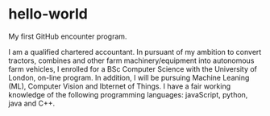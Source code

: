 # hello-world

My first GitHub encounter program.

I am a qualified chartered accountant. In pursuant of my ambition to convert tractors, combines and other farm machinery/equipment into autonomous farm vehicles, I enrolled for a BSc Computer Science with the University of London, on-line program. In addition, I will be pursuing Machine Leaning (ML), Computer Vision and Ibternet of Things. I have a fair working knowledge of the following programming languages: javaScript, python, java and C++.
